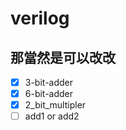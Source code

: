 # verilog
## 那當然是可以改改

* [x] 3-bit-adder
* [x] 6-bit-adder
* [x] 2_bit_multipler
* [ ] add1 or add2
